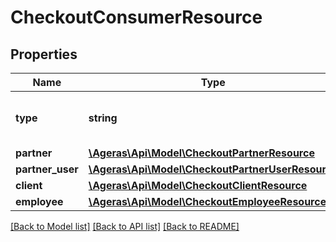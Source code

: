 # CheckoutConsumerResource

## Properties
Name | Type | Description | Notes
------------ | ------------- | ------------- | -------------
**type** | **string** | Type of consumer for the checkout | [optional] [default to 'unknown']
**partner** | [**\Ageras\Api\Model\CheckoutPartnerResource**](CheckoutPartnerResource.md) |  | [optional] 
**partner_user** | [**\Ageras\Api\Model\CheckoutPartnerUserResource**](CheckoutPartnerUserResource.md) |  | [optional] 
**client** | [**\Ageras\Api\Model\CheckoutClientResource**](CheckoutClientResource.md) |  | [optional] 
**employee** | [**\Ageras\Api\Model\CheckoutEmployeeResource**](CheckoutEmployeeResource.md) |  | [optional] 

[[Back to Model list]](../README.md#documentation-for-models) [[Back to API list]](../README.md#documentation-for-api-endpoints) [[Back to README]](../README.md)


